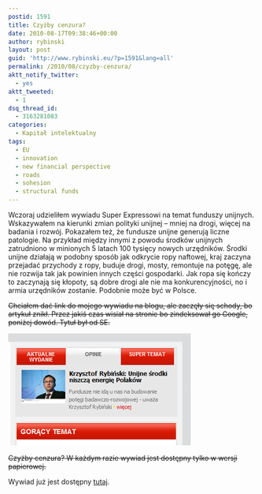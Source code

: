 ```yaml
---
postid: 1591
title: Czyżby cenzura?
date: 2010-08-17T09:38:46+00:00
author: rybinski
layout: post
guid: 'http://www.rybinski.eu/?p=1591&lang=all'
permalink: /2010/08/czyzby-cenzura/
aktt_notify_twitter:
  - yes
aktt_tweeted:
  - 1
dsq_thread_id:
  - 3163281083
categories:
  - Kapitał intelektualny
tags:
  - EU
  - innovation
  - new financial perspective
  - roads
  - sohesion
  - structural funds
---
```

Wczoraj udzieliłem wywiadu Super Expressowi na temat funduszy unijnych. Wskazywałem na kierunki zmian polityki unijnej – mniej na drogi, więcej na badania i rozwój. Pokazałem też, że fundusze unijne generują liczne patologie. Na przykład między innymi z powodu środków unijnych zatrudniono w minionych 5 latach 100 tysięcy nowych urzędników. Środki unijne działają w podobny sposób jak odkrycie ropy naftowej, kraj zaczyna przejadać przychody z ropy, buduje drogi, mosty, remontuje na potęgę, ale nie rozwija tak jak powinien innych części gospodarki. Jak ropa się kończy to zaczynają się kłopoty, są dobre drogi ale nie ma konkurencyjności, no i armia urzędników zostanie. Podobnie może być w Polsce.

<span style="text-decoration: line-through;">Chciałem dać link do mojego wywiadu na blogu, ale zaczęły się schody, bo artykuł znikł. Przez jakiś czas wisiał na stronie bo zindeksował go Google, poniżej dowód. Tytuł był od SE.</span>

<img class="aligncenter size-full wp-image-1592" title="Rybinski_SE_wywiad" src="/uploads/Rybinski_SE_wywiad.png" alt="Rybinski_SE_wywiad" width="371" height="227" />

<span style="text-decoration: line-through;">Czyżby cenzura? W każdym razie wywiad jest dostępny tylko w wersji papierowej.</span>

Wywiad już jest dostępny [tutaj](http://www.se.pl/wydarzenia/opinie/krzysztof-rybinski-unijne-srodki-niszcza-energie-p_150264.html). <span style="text-decoration: line-through;"><br /> </span>

